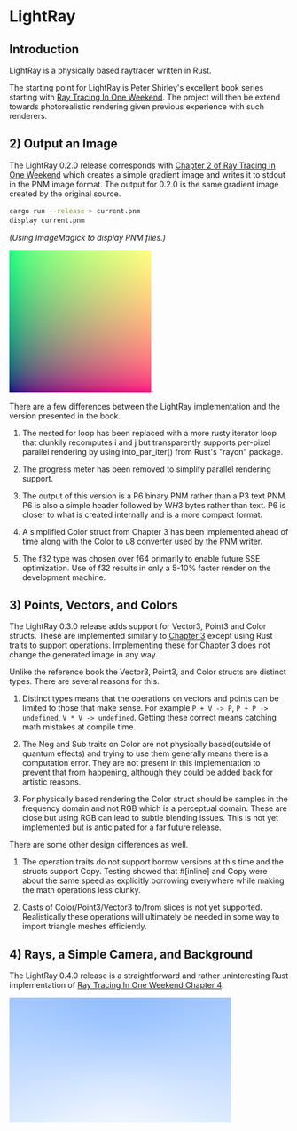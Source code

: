 # LightRay

## Introduction

LightRay is a physically based raytracer written in Rust.

The starting point for LightRay is Peter Shirley's excellent book series starting with [Ray Tracing In One Weekend](https://raytracing.github.io/books/RayTracingInOneWeekend.html).  The project will then be extend towards photorealistic rendering given previous experience with such renderers.

## 2) Output an Image

The LightRay 0.2.0 release corresponds with [Chapter 2 of Ray Tracing In One Weekend](https://raytracing.github.io/books/RayTracingInOneWeekend.html#outputanimage) which creates a simple gradient image and writes it to stdout in the PNM image format.  The output for 0.2.0 is the same gradient image created by the original source.

```bash
cargo run --release > current.pnm
display current.pnm
```
_(Using ImageMagick to display PNM files.)_

![gradients image](images/image-0.2-gradients.png).

There are a few differences between the LightRay implementation and the version presented in the book.

1) The nested for loop has been replaced with a more rusty iterator loop that clunkily recomputes i and j but transparently supports per-pixel parallel rendering by using into_par_iter() from Rust's "rayon" package.

2) The progress meter has been removed to simplify parallel rendering support.

3) The output of this version is a P6 binary PNM rather than a P3 text PNM.  P6 is also a simple header followed by W*H*3 bytes rather than text.  P6 is closer to what is created internally and is a more compact format.

4) A simplified Color struct from Chapter 3 has been implemented ahead of time along with the Color to u8 converter used by the PNM writer.

5) The f32 type was chosen over f64 primarily to enable future SSE optimization.  Use of f32 results in only a 5-10% faster render on the development machine.

## 3) Points, Vectors, and Colors

The LightRay 0.3.0 release adds support for Vector3, Point3 and Color structs.  These are implemented similarly to [Chapter 3](https://raytracing.github.io/books/RayTracingInOneWeekend.html#thevec3class) except using Rust traits to support operations.  Implementing these for Chapter 3 does not change the generated image in any way.

Unlike the reference book the Vector3, Point3, and Color structs are distinct types.  There are several reasons for this.

1) Distinct types means that the operations on vectors and points can be limited to those that make sense.  For example `P + V -> P`, `P + P -> undefined`, `V * V -> undefined`.  Getting these correct means catching math mistakes at compile time.

2) The Neg and Sub traits on Color are not physically based(outside of quantum effects) and trying to use them generally means there is a computation error.  They are not present in this implementation to prevent that from happening, although they could be added back for artistic reasons.

3) For physically based rendering the Color struct should be samples in the frequency domain and not RGB which is a perceptual domain.  These are close but using RGB can lead to subtle blending issues.  This is not yet implemented but is anticipated for a far future release.

There are some other design differences as well.

1) The operation traits do not support borrow versions at this time and the structs support Copy.  Testing showed that #[inline] and Copy were about the same speed as explicitly borrowing everywhere while making the math operations less clunky.

2) Casts of Color/Point3/Vector3 to/from slices is not yet supported.  Realistically these operations will ultimately be needed in some way to import triangle meshes efficiently.

## 4) Rays, a Simple Camera, and Background

The LightRay 0.4.0 release is a straightforward and rather uninteresting Rust implementation of [Ray Tracing In One Weekend Chapter 4](https://raytracing.github.io/books/RayTracingInOneWeekend.html#rays,asimplecamera,andbackground).

![sky image](images/image-0.4-sky.png)
